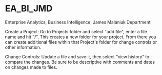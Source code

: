 # EA_BI_JMD
Enterprise Analytics, Business Intelligence, James Malaniuk Department

Create a Project: Go to Projects folder and select "add file", enter a file name and hit "/". This creates a new folder for your project. From there you can create additional files within that Project's folder for change controls or other information.

Change Controls: Update a file and save it, then select "view history" to compare the changes. Be sure to be descriptive with comments and dates on changes made to files.
